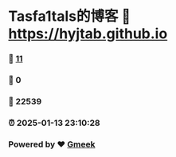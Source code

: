 # Tasfa1tals的博客 :link: https://hyjtab.github.io 
### :page_facing_up: [11](https://hyjtab.github.io/tag.html) 
### :speech_balloon: 0 
### :hibiscus: 22539 
### :alarm_clock: 2025-01-13 23:10:28 
### Powered by :heart: [Gmeek](https://github.com/Meekdai/Gmeek)
